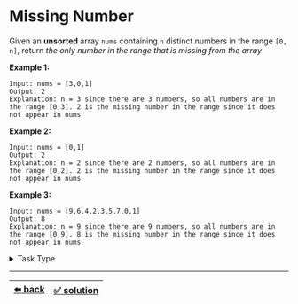 # Missing Number

Given an __unsorted__ array `nums` containing `n` distinct numbers in the range `[0, n]`, return _the only number in the range that is missing from the array_

__Example 1:__

```
Input: nums = [3,0,1]
Output: 2
Explanation: n = 3 since there are 3 numbers, so all numbers are in the range [0,3]. 2 is the missing number in the range since it does not appear in nums
```

__Example 2:__

```
Input: nums = [0,1]
Output: 2
Explanation: n = 2 since there are 2 numbers, so all numbers are in the range [0,2]. 2 is the missing number in the range since it does not appear in nums
```

__Example 3:__

```
Input: nums = [9,6,4,2,3,5,7,0,1]
Output: 8
Explanation: n = 9 since there are 9 numbers, so all numbers are in the range [0,9]. 8 is the missing number in the range since it does not appear in nums
```

<details>

<summary>Task Type</summary>

We can assume this task to be a "One Pointer One Array and HashMap" Task Type and solve it this way using a HashMap:

```js
function missingNumber(nums) {
  const len = nums.length;
  const hashMap = {};

  for (const num of nums) {
    hashMap[num] = true;
  }

  for (let i = 0; i < len; i++) {
    if (!hashMap[i]) {
      return i;
    }
  }

  return len;
}
```

But we can solve it even more effectively if we treat it as "Array Math Operation on All Elements" Task Type and apply XOR operation for all the elements of the array similar to [that task](../single-number/task.md) (we XOR `0` by all the elements of the array and save the result to some _counter_). However for this particular task you may need to apply the Math Operation (in our case XOR) _twice_: first for all the elements of the array, then to the same _counter_ for all the elements that _should be_ in the array (similar to the HashMap solution above)

__Note:__ this task can also be solved not only by doing a XOR for all the elements of the array but also by applying a Math formula for all the elements of the array. You can find this solution [here](../../2\)%20Task%20Challanges.md#23-find-a-missing-number-in-an-unsorted-array)

</details>

---

| [:arrow_left: back](../task-type.md) | [:white_check_mark: solution](./solution.js) |
| :---: | :---: |
